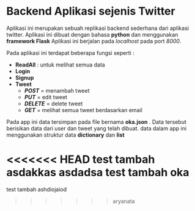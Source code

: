 # Backend Aplikasi sejenis Twitter

Aplikasi ini merupakan sebuah replikasi backend sederhana dari aplikasi twitter. Aplikasi ini dibuat dengan bahasa **python** dan menggunakan **framework Flask** Aplikasi ini berjalan pada *localhost* pada port *8000*. 

Pada aplikasi ini terdapat beberapa fungsi seperti :
* **ReadAll** : untuk melihat semua data
* **Login** 
* **Signup**
* **Tweet**
    * ***POST*** = menambah tweet
    * ***PUT*** = edit tweet
    * ***DELETE*** = delete tweet
    * ***GET*** = melihat semua tweet berdasarkan email

Pada app ini data tersimpan pada file bernama **oka.json** . Data tersebut berisikan data dari user dan tweet yang telah dibuat. data dalam app ini menggunakan struktur data **dictionary** dan **list**

<<<<<<< HEAD
test tambah asdakkas asdadsa
test tambah oka
=======
test tambah ashdiojaiod
>>>>>>> aryanata
